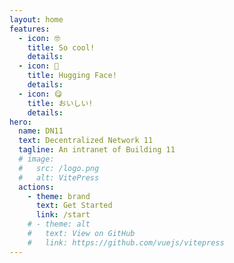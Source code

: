 ```yaml
---
layout: home
features:
  - icon: 🤓
    title: So cool!
    details: 
  - icon: 🤗
    title: Hugging Face!
    details: 
  - icon: 😋
    title: おいしい!
    details: 
hero:
  name: DN11
  text: Decentralized Network 11
  tagline: An intranet of Building 11
  # image:
  #   src: /logo.png
  #   alt: VitePress
  actions:
    - theme: brand
      text: Get Started
      link: /start
    # - theme: alt
    #   text: View on GitHub
    #   link: https://github.com/vuejs/vitepress
---
```

